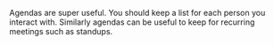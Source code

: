 Agendas are super useful. You should keep a list for each person you interact with. Similarly agendas can be useful to keep for recurring meetings such as standups.

